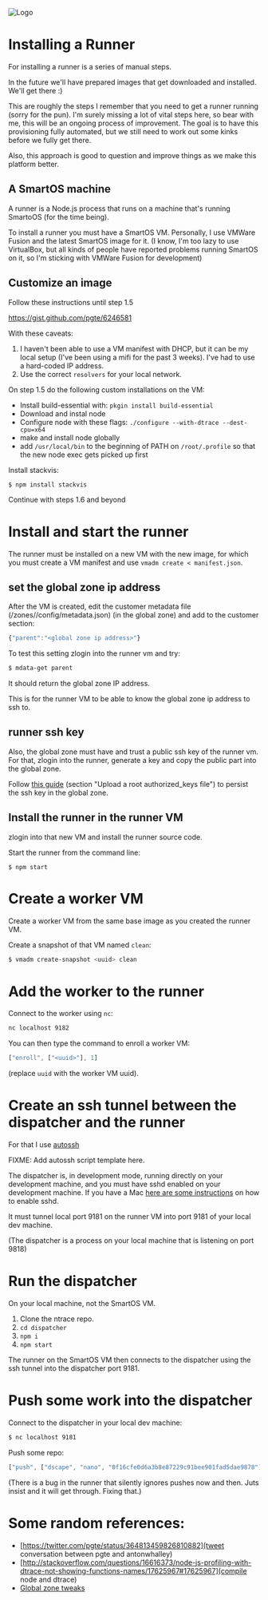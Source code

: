 ![Logo](../images/logo.png)

# Installing a Runner

For installing a runner is a series of manual steps.

In the future we'll have prepared images that get downloaded and installed. We'll get there :)

This are roughly the steps I remember that you need to get a runner running (sorry for the pun). I'm surely missing a lot of vital steps here, so bear with me, this will be an ongoing process of improvement. The goal is to have this provisioning fully automated, but we still need to work out some kinks before we fully get there.

Also, this approach is good to question and improve things as we make this platform better.


## A SmartOS machine

A runner is a Node.js process that runs on a machine that's running SmartoOS (for the time being).

To install a runner you must have a SmartOS VM. Personally, I use VMWare Fusion and the latest SmartOS image for it. (I know, I'm too lazy to use VirtualBox, but all kinds of people have reported problems running SmartOS on it, so I'm sticking with VMWare Fusion for development)

## Customize an image

Follow these instructions until step 1.5

https://gist.github.com/pgte/6246581

With these caveats:

1. I haven't been able to use a VM manifest with DHCP, but it can be my local setup (I've been using a mifi for the past 3 weeks). I've had to use a hard-coded IP address.
2. Use the correct `resolvers` for your local network.

On step 1.5 do the following custom installations on the VM:

* Install build-essential with: `pkgin install build-essential`
* Download and instal node
* Configure node with these flags: `./configure --with-dtrace --dest-cpu=x64`
* make and install node globally
* add `/usr/local/bin` to the beginning of PATH on `/root/.profile` so that the new node exec gets picked up first

Install stackvis:

```
$ npm install stackvis
```

Continue with steps 1.6 and beyond


# Install and start the runner

The runner must be installed on a new VM with the new image, for which you must create a VM manifest and use `vmadm create < manifest.json`.

## set the global zone ip address

After the VM is created, edit the customer metadata file (/zones/<uuid>/config/metadata.json) (in the global zone) and add to the customer section:

```javascript
{"parent":"<global zone ip address>"}
```

To test this setting zlogin into the runner vm and try:

```bash
$ mdata-get parent
```

It should return the global zone IP address.

This is for the runner VM to be able to know the global zone ip address to ssh to.

## runner ssh key

Also, the global zone must have and trust a public ssh key of the runner vm. For that, zlogin into the runner, generate a key and copy the public part into the global zone.

Follow [this guide](http://www.perkin.org.uk/posts/smartos-global-zone-tweaks.html) (section "Upload a root authorized_keys file") to persist the ssh key in the global zone.

## Install the runner in the runner VM

zlogin into that new VM and install the runner source code.

Start the runner from the command line:

```
$ npm start
```


# Create a worker VM

Create a worker VM from the same base image as you created the runner VM.

Create a snapshot of that VM named `clean`:

```bash
$ vmadm create-snapshot <uuid> clean
```

# Add the worker to the runner

Connect to the worker using `nc`:

```bash
nc localhost 9182
```

You can then type the command to enroll a worker VM:

```javascript
["enroll", ["<uuid>"], 1]
```

(replace `uuid` with the worker VM uuid).


# Create an ssh tunnel between the dispatcher and the runner

For that I use [autossh](http://www.harding.motd.ca/autossh/)

FIXME: Add autossh script template here.

The dispatcher is, in development mode, running directly on your development machine, and you must have sshd enabled on your development machine. If you have a Mac [here are some instructions](http://bluishcoder.co.nz/articles/mac-ssh.html) on how to enable sshd.

It must tunnel local port 9181 on the runner VM into port 9181 of your local dev machine.

(The dispatcher is a process on your local machine that is listening on port 9818)


# Run the dispatcher

On your local machine, not the SmartOS VM.

1. Clone the ntrace repo.
1. `cd dispatcher`
1. `npm i`
1. `npm start`

The runner on the SmartOS VM then connects to the dispatcher using the ssh tunnel into the dispatcher port 9181.


# Push some work into the dispatcher

Connect to the dispatcher in your local dev machine:

```bash
$ nc localhost 9181
```

Push some repo:

```javascript
["push", ["dscape", "nano", "0f16cfe0d6a3b8e87229c91bee901fad5dae9878"], 1]
```

(There is a bug in the runner that silently ignores pushes now and then. Juts insist and it will get through. Fixing that.)



# Some random references:

* [https://twitter.com/pgte/status/364813459826810882](tweet conversation between pgte and antonwhalley)
* [http://stackoverflow.com/questions/16616373/node-js-profiling-with-dtrace-not-showing-functions-names/17625967#17625967](compile node and dtrace)
* [Global zone tweaks](http://www.perkin.org.uk/posts/smartos-global-zone-tweaks.html)